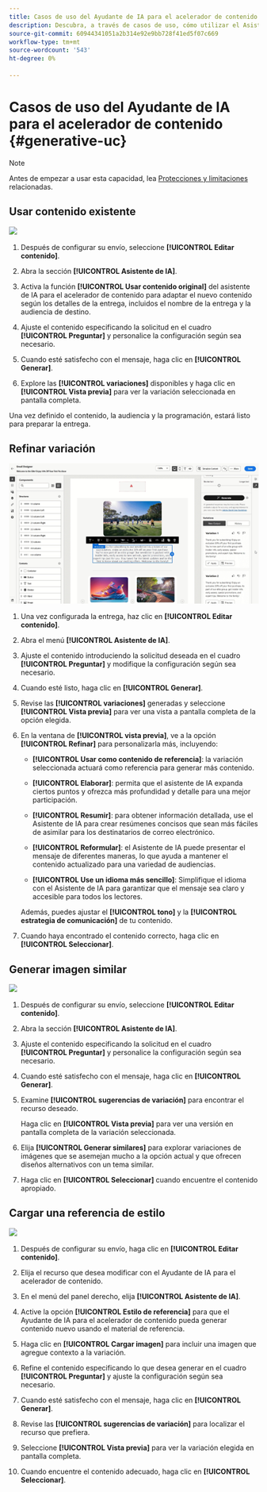 ```yaml
---
title: Casos de uso del Ayudante de IA para el acelerador de contenido
description: Descubra, a través de casos de uso, cómo utilizar el Asistente de IA para el acelerador de contenido
source-git-commit: 60944341051a2b314e92e9bb728f41ed5f07c669
workflow-type: tm+mt
source-wordcount: '543'
ht-degree: 0%

---
```


# Casos de uso del Ayudante de IA para el acelerador de contenido {#generative-uc}

>[!NOTE]
>
>Antes de empezar a usar esta capacidad, lea [Protecciones y limitaciones](generative-gs.md#generative-guardrails) relacionadas.

## Usar contenido existente

![](assets/do-not-localize/gen-ai-reuse-text.gif)

1. Después de configurar su envío, seleccione **[!UICONTROL Editar contenido]**.

1. Abra la sección **[!UICONTROL Asistente de IA]**.

1. Activa la función **[!UICONTROL Usar contenido original]** del asistente de IA para el acelerador de contenido para adaptar el nuevo contenido según los detalles de la entrega, incluidos el nombre de la entrega y la audiencia de destino.

1. Ajuste el contenido especificando la solicitud en el cuadro **[!UICONTROL Preguntar]** y personalice la configuración según sea necesario.

1. Cuando esté satisfecho con el mensaje, haga clic en **[!UICONTROL Generar]**.

1. Explore las **[!UICONTROL variaciones]** disponibles y haga clic en **[!UICONTROL Vista previa]** para ver la variación seleccionada en pantalla completa.

Una vez definido el contenido, la audiencia y la programación, estará listo para preparar la entrega.

## Refinar variación

![](assets/do-not-localize/gen-ai-variation.gif)

1. Una vez configurada la entrega, haz clic en **[!UICONTROL Editar contenido]**.

1. Abra el menú **[!UICONTROL Asistente de IA]**.

1. Ajuste el contenido introduciendo la solicitud deseada en el cuadro **[!UICONTROL Preguntar]** y modifique la configuración según sea necesario.

1. Cuando esté listo, haga clic en **[!UICONTROL Generar]**.

1. Revise las **[!UICONTROL variaciones]** generadas y seleccione **[!UICONTROL Vista previa]** para ver una vista a pantalla completa de la opción elegida.

1. En la ventana de **[!UICONTROL vista previa]**, ve a la opción **[!UICONTROL Refinar]** para personalizarla más, incluyendo:

   * **[!UICONTROL Usar como contenido de referencia]**: la variación seleccionada actuará como referencia para generar más contenido.

   * **[!UICONTROL Elaborar]**: permita que el asistente de IA expanda ciertos puntos y ofrezca más profundidad y detalle para una mejor participación.

   * **[!UICONTROL Resumir]**: para obtener información detallada, use el Asistente de IA para crear resúmenes concisos que sean más fáciles de asimilar para los destinatarios de correo electrónico.

   * **[!UICONTROL Reformular]**: el Asistente de IA puede presentar el mensaje de diferentes maneras, lo que ayuda a mantener el contenido actualizado para una variedad de audiencias.

   * **[!UICONTROL Use un idioma más sencillo]**: Simplifique el idioma con el Asistente de IA para garantizar que el mensaje sea claro y accesible para todos los lectores.

   Además, puedes ajustar el **[!UICONTROL tono]** y la **[!UICONTROL estrategia de comunicación]** de tu contenido.

1. Cuando haya encontrado el contenido correcto, haga clic en **[!UICONTROL Seleccionar]**.

## Generar imagen similar

![](assets/do-not-localize/uc-image-similar.gif)

1. Después de configurar su envío, seleccione **[!UICONTROL Editar contenido]**.

1. Abra la sección **[!UICONTROL Asistente de IA]**.

1. Ajuste el contenido especificando la solicitud en el cuadro **[!UICONTROL Preguntar]** y personalice la configuración según sea necesario.

1. Cuando esté satisfecho con el mensaje, haga clic en **[!UICONTROL Generar]**.

1. Examine **[!UICONTROL sugerencias de variación]** para encontrar el recurso deseado.

   Haga clic en **[!UICONTROL Vista previa]** para ver una versión en pantalla completa de la variación seleccionada.

1. Elija **[!UICONTROL Generar similares]** para explorar variaciones de imágenes que se asemejan mucho a la opción actual y que ofrecen diseños alternativos con un tema similar.

1. Haga clic en **[!UICONTROL Seleccionar]** cuando encuentre el contenido apropiado.

## Cargar una referencia de estilo

![](assets/do-not-localize/uc-image-reference.gif)

1. Después de configurar su envío, haga clic en **[!UICONTROL Editar contenido]**.

1. Elija el recurso que desea modificar con el Ayudante de IA para el acelerador de contenido.

1. En el menú del panel derecho, elija **[!UICONTROL Asistente de IA]**.

1. Active la opción **[!UICONTROL Estilo de referencia]** para que el Ayudante de IA para el acelerador de contenido pueda generar contenido nuevo usando el material de referencia.

1. Haga clic en **[!UICONTROL Cargar imagen]** para incluir una imagen que agregue contexto a la variación.

1. Refine el contenido especificando lo que desea generar en el cuadro **[!UICONTROL Preguntar]** y ajuste la configuración según sea necesario.

1. Cuando esté satisfecho con el mensaje, haga clic en **[!UICONTROL Generar]**.

1. Revise las **[!UICONTROL sugerencias de variación]** para localizar el recurso que prefiera.

1. Seleccione **[!UICONTROL Vista previa]** para ver la variación elegida en pantalla completa.

1. Cuando encuentre el contenido adecuado, haga clic en **[!UICONTROL Seleccionar]**.
